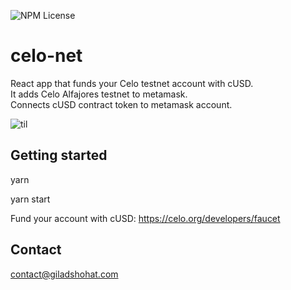 ![NPM License](https://img.shields.io/npm/l/gcrypto)


# celo-net
React app that funds your Celo testnet account with cUSD.  
It adds Celo Alfajores testnet to metamask.  
Connects cUSD contract token to metamask account.

![til](https://gitlab.com/gshohat/celo-network/-/raw/master/src/record.gif)

## Getting started
yarn

yarn start

Fund your account with cUSD:
https://celo.org/developers/faucet

## Contact
contact@giladshohat.com
